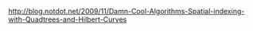 ﻿http://blog.notdot.net/2009/11/Damn-Cool-Algorithms-Spatial-indexing-with-Quadtrees-and-Hilbert-Curves